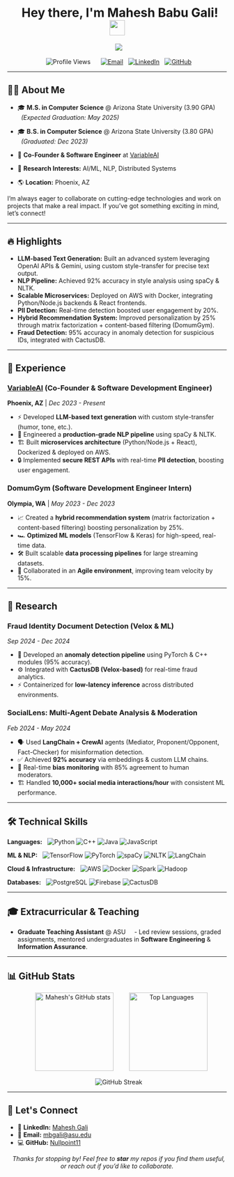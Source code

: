 <!-- Banner / Profile Title -->
<h1 align="center">
  Hey there, I'm Mahesh Babu Gali! <img src="https://media.giphy.com/media/hvRJCLFzcasrR4ia7z/giphy.gif" width="35">
</h1>

<!-- Typing Effect (optional) -->
<p align="center">
  <img src="https://readme-typing-svg.herokuapp.com?font=Fira+Code&duration=2500&pause=500&color=1FF760&center=true&vCenter=true&width=435&lines=Software+Engineer+%7C+ML+Enthusiast;Co-Founder+%40+VariableAI;Always+Learning+%26+Innovating!" />
</p>

<p align="center">
  <img src="https://komarev.com/ghpvc/?username=Nullpoint11&label=Profile%20views&color=brightgreen&style=flat" alt="Profile Views" />
  <!-- Optional: Twitter or any other social link -->
  <a href="mailto:mbgali@asu.edu"><img src="https://img.shields.io/badge/Email-mbgali%40asu.edu-red?style=flat&logo=gmail&logoColor=white" alt="Email" /></a>
  <a href="https://www.linkedin.com/in/mahesh-gali-004606250" target="_blank"><img src="https://img.shields.io/badge/LinkedIn-Mahesh_Gali-blue?style=flat&logo=linkedin" alt="LinkedIn" /></a>
  <a href="https://github.com/Nullpoint11"><img src="https://img.shields.io/badge/GitHub-Nullpoint11-black?style=flat&logo=github" alt="GitHub" /></a>
</p>

---

## 👨‍💻 About Me

- 🎓 **M.S. in Computer Science** @ Arizona State University (3.90 GPA)  
  <em>*(Expected Graduation: May 2025)*</em>

- 🎓 **B.S. in Computer Science** @ Arizona State University (3.80 GPA)  
  <em>*(Graduated: Dec 2023)*</em>

- 🤖 **Co-Founder & Software Engineer** at [VariableAI](#-experience)  
- 🌱 **Research Interests:** AI/ML, NLP, Distributed Systems  
- 🌎 **Location:** Phoenix, AZ

I’m always eager to collaborate on cutting-edge technologies and work on projects that make a real impact. If you’ve got something exciting in mind, let’s connect!

---

## 🔥 Highlights

- **LLM-based Text Generation:** Built an advanced system leveraging OpenAI APIs & Gemini, using custom style-transfer for precise text output.  
- **NLP Pipeline:** Achieved 92% accuracy in style analysis using spaCy & NLTK.  
- **Scalable Microservices:** Deployed on AWS with Docker, integrating Python/Node.js backends & React frontends.  
- **PII Detection:** Real-time detection boosted user engagement by 20%.  
- **Hybrid Recommendation System:** Improved personalization by 25% through matrix factorization + content-based filtering (DomumGym).  
- **Fraud Detection:** 95% accuracy in anomaly detection for suspicious IDs, integrated with CactusDB.

---

## 💼 Experience

### [VariableAI](#) (Co-Founder & Software Development Engineer)
**Phoenix, AZ** | *Dec 2023 - Present*

- ⚡ Developed **LLM-based text generation** with custom style-transfer (humor, tone, etc.).  
- 🔧 Engineered a **production-grade NLP pipeline** using spaCy & NLTK.  
- 🏗️ Built **microservices architecture** (Python/Node.js + React), Dockerized & deployed on AWS.  
- 🔒 Implemented **secure REST APIs** with real-time **PII detection**, boosting user engagement.

### DomumGym (Software Development Engineer Intern)
**Olympia, WA** | *May 2023 - Dec 2023*

- 📈 Created a **hybrid recommendation system** (matrix factorization + content-based filtering) boosting personalization by 25%.  
- 🏎️ **Optimized ML models** (TensorFlow & Keras) for high-speed, real-time data.  
- 🛠️ Built scalable **data processing pipelines** for large streaming datasets.  
- 🚀 Collaborated in an **Agile environment**, improving team velocity by 15%.

---

## 🔬 Research

### Fraud Identity Document Detection (Velox & ML)
*Sep 2024 - Dec 2024*

- 🤖 Developed an **anomaly detection pipeline** using PyTorch & C++ modules (95% accuracy).  
- ⚙️ Integrated with **CactusDB (Velox-based)** for real-time fraud analytics.  
- ⚡ Containerized for **low-latency inference** across distributed environments.

### SocialLens: Multi-Agent Debate Analysis & Moderation
*Feb 2024 - May 2024*

- 🗣️ Used **LangChain + CrewAI** agents (Mediator, Proponent/Opponent, Fact-Checker) for misinformation detection.  
- ✅ Achieved **92% accuracy** via embeddings & custom LLM chains.  
- 👀 Real-time **bias monitoring** with 85% agreement to human moderators.  
- 🏗️ Handled **10,000+ social media interactions/hour** with consistent ML performance.

---

## 🛠️ Technical Skills

**Languages:**  
![Python](https://img.shields.io/badge/Python-3776AB?style=flat&logo=python&logoColor=white)
![C++](https://img.shields.io/badge/C++-00599C?style=flat&logo=c%2B%2B&logoColor=white)
![Java](https://img.shields.io/badge/Java-ED8B00?style=flat&logo=java&logoColor=white)
![JavaScript](https://img.shields.io/badge/JavaScript-F7DF1E?style=flat&logo=javascript&logoColor=black)

**ML & NLP:**  
![TensorFlow](https://img.shields.io/badge/TensorFlow-FF6F00?style=flat&logo=tensorflow&logoColor=white)
![PyTorch](https://img.shields.io/badge/PyTorch-EE4C2C?style=flat&logo=pytorch&logoColor=white)
![spaCy](https://img.shields.io/badge/spaCy-09A3D5?style=flat&logo=spacy&logoColor=white)
![NLTK](https://img.shields.io/badge/NLTK-0277BD?style=flat&logo=python&logoColor=white)
![LangChain](https://img.shields.io/badge/LangChain-0092CF?style=flat&logo=chainlink&logoColor=white)

**Cloud & Infrastructure:**  
![AWS](https://img.shields.io/badge/AWS-232F3E?style=flat&logo=amazon-aws&logoColor=white)
![Docker](https://img.shields.io/badge/Docker-2496ED?style=flat&logo=docker&logoColor=white)
![Spark](https://img.shields.io/badge/Apache_Spark-E25A1C?style=flat&logo=apachespark&logoColor=white)
![Hadoop](https://img.shields.io/badge/Apache%20Hadoop-66CCFF?style=flat&logo=apachehadoop&logoColor=black)

**Databases:**  
![PostgreSQL](https://img.shields.io/badge/PostgreSQL-4169E1?style=flat&logo=postgresql&logoColor=white)
![Firebase](https://img.shields.io/badge/Firebase-039BE5?style=flat&logo=firebase&logoColor=white)
![CactusDB](https://img.shields.io/badge/CactusDB%20(Velox-based)-green?style=flat)

---

## 🎓 Extracurricular & Teaching

- **Graduate Teaching Assistant** @ ASU  
  - Led review sessions, graded assignments, mentored undergraduates in **Software Engineering** & **Information Assurance**.

---

## 📊 GitHub Stats

<p align="center">
  <!-- GitHub Stats -->
  <img src="https://github-readme-stats.vercel.app/api?username=Nullpoint11&show_icons=true&theme=radical" alt="Mahesh's GitHub stats" height="180px" />
  
  <!-- Top Languages -->
  <img src="https://github-readme-stats.vercel.app/api/top-langs/?username=Nullpoint11&layout=compact&theme=radical" alt="Top Languages" height="180px" />
</p>

<!-- Optional: GitHub Streak -->
<p align="center">
  <img src="https://github-readme-streak-stats.herokuapp.com?user=Nullpoint11&theme=radical" alt="GitHub Streak" />
</p>

---

## 🤝 Let's Connect

- 🔗 **LinkedIn:** [Mahesh Gali](https://www.linkedin.com/in/mahesh-gali-004606250)  
- 💬 **Email:** [mbgali@asu.edu](mailto:mbgali@asu.edu)  
- 💻 **GitHub:** [Nullpoint11](https://github.com/Nullpoint11)

<p align="center">
  <em>Thanks for stopping by! Feel free to <strong>star</strong> my repos if you find them useful, or reach out if you’d like to collaborate.</em>
</p>

<!-- 
  Tip: You can also add additional interactive elements like a "Now Playing" Spotify bar, 
  or a dynamic snake chart that eats your contributions, etc. 
  Make sure to follow relevant GitHub Actions or third-party tools' documentation.
-->
